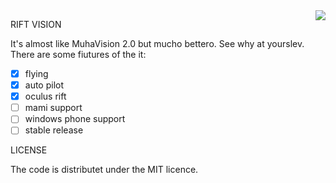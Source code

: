 <img src="http://i.imgur.com/R6MlQh2.png" align="right">

RIFT VISION

It's almost like MuhaVision 2.0 but mucho bettero. See why at yourslev. There are some fiutures of the it:

- [x] flying
- [x] auto pilot
- [x] oculus rift
- [ ] mami support
- [ ] windows phone support
- [ ] stable release

LICENSE

The code is distributet under the MIT licence.
